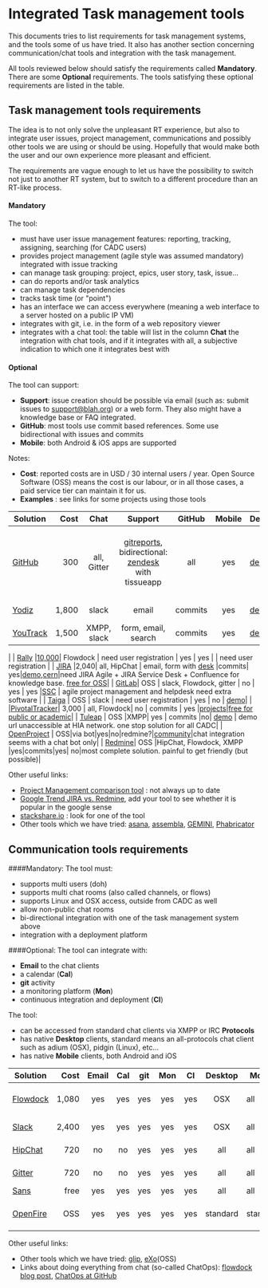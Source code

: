 Integrated Task management tools
============================

This documents tries to list requirements for task management systems, and the tools some of us have tried. It also has another section concerning communication/chat tools and integration with the task management.

All tools reviewed below should satisfy the requirements called **Mandatory**. 
There are some **Optional** requirements. The tools satisfying these optional requirements are listed in the table.  

Task management tools requirements
---------------------------------------------
The idea is to not only solve the unpleasant RT  experience, but also to integrate user issues, project management, communications and possibly other tools we are using or should be using. Hopefully that would make both the user and our own experience more pleasant and efficient.

The requirements are vague enough to let us have the possibility to switch not just to another RT system, but to switch to a different procedure than an RT-like process.

#### Mandatory
The tool:

 - must have user issue management features: reporting, tracking, assigning, searching (for CADC users)
 - provides project management (agile style was assumed mandatory) integrated with issue tracking
 - can manage task grouping:  project, epics, user story, task, issue...
 - can do reports and/or task analytics 
 - can manage task dependencies
 - tracks task time (or "point")
 - has an interface we can access everywhere (meaning a web interface to a server hosted on a public IP VM)
 - integrates with git, i.e. in the form of a web repository viewer
 - integrates with a chat tool: the table will list in the column **Chat** the integration with chat tools, and if it integrates with all, a subjective indication to which one it integrates best with

#### Optional

The tool can support:
 - **Support**: issue creation should be possible via email (such as: submit issues to support@blah.org) or a web form. They also might have a knowledge base or FAQ integrated.
 - **GitHub**:  most tools use commit based references. Some use bidirectional with issues and commits
 - **Mobile**: both Android & iOS apps are supported

Notes:

 - **Cost**: reported costs are in USD / 30 internal users / year. Open Source Software (OSS) means the cost is our labour, or in all those cases, a paid service tier can maintain it for us.  
 - **Examples** : see links for some projects using those tools
 
 
| Solution      | Cost | Chat| Support | GitHub | Mobile | Demo     | Comments  |
| ------------- |-----:|:---:|:-----:|:----:|:------:|----------|:----------|    
| [GitHub](https://github.com/features)| 300 | all, Gitter | [gitreports](https://gitreports.com/), bidirectional: [zendesk](http://zendesk.com) with tissueapp| all | yes | [demo](http://github.com/canfar)| Task Management: [ZenHub](http://zenhub.io/), [waffle](http://waffle.io), [codetree](http://codetree.com), [HuBoard](https://huboard.com/), [overv](http://overv.io)|
| [Yodiz](http://www.yodiz.com/)| 1,800 | slack | email | commits | yes |[demo](https://signin.yodiz.com/auth/login?mode=demo)|[free for academic](http://www.yodiz.com/free-agile-software.html)|
|[YouTrack](https://youtrack.jetbrains.com/) |1,500 | XMPP, slack | form, email, search | commits | yes |[demo](https://canfar.myjetbrains.com/youtrack)|[free for OSS](https://www.jetbrains.com/youtrack/buy/open_source_incloud.jsp) 
| 
| [Rally](https://www.rallydev.com/)  |[10,000](https://www.rallydev.com/platform-products/rally-editions)| Flowdock | need user registration | yes | yes | | need user registration |
| [JIRA](https://www.atlassian.com/software/jira) |2,040| all, HipChat | email, form with [desk](https://www.atlassian.com/software/jira/service-desk) |commits| yes|[demo](https://jira.atlassian.com/browse/DEMO/),[cern](https://its.cern.ch/jira/secure/Dashboard.jspa)|need JIRA Agile + JIRA Service Desk + Confluence for knowledge base. [free for OSS](https://www.atlassian.com/software/views/open-source-license-request)|
| [GitLab](https://gitlab.com/features)| OSS | slack, Flowdock, gitter | no | yes | yes |[SSC](http://gitlab.ssc.etg.gc.ca/) | agile project management and helpdesk need extra software |
| [Taiga](https://taiga.io/)   | OSS | slack | need user registration | yes | no | [demo](https://tree.taiga.io/login)| |
|[PivotalTracker](http://www.pivotaltracker.com/)| 3,000 | all, Flowdock| no | commits | yes |[projects](http://www.pivotaltracker.com/community/public-projects)|[free for public or academic](https://www.pivotaltracker.com/faq#istrackerreallyfreeforpublicprojectsindividualusenonprofitsandeducators)|
| [Tuleap](https://www.tuleap.org/) | OSS |XMPP| yes | commits |no| [demo](https://demo-tuleap.enalean.com/account/login.php?return_to=%2Fmy%2F) | demo url unaccessible at HIA network. one stop solution for all CADC|
| [OpenProject](https://www.openproject.org/) | OSS|via bot|yes|no|redmine?|[community](https://community.openproject.org/projects/openproject/)|chat integration seems with a chat bot only|
| [Redmine](http://www.redmine.org/)| OSS |HipChat, Flowdock, XMPP |yes|commits|yes| no|most complete solution. painful to get friendly (but possible)|


Other useful links:

 - [Project Management comparison tool](http://project-management.zone/) : not always up to date
 - [Google Trend JIRA vs. Redmine](http://www.google.ca/trends/explore#q=%2Fm%2F0d5lm5%2C%20%2Fm%2F0464wfc&cmpt=q&tz=), add your tool to see whether it is popular in the google sense
 - [stackshare.io](http://stackshare.io) : look for one of the tool
 - Other tools which we have tried: [asana](http://www.asana.com), [assembla](http://www.assembla.com),  [GEMINI](http://www.countersoft.com), [Phabricator](http://phabricator.org)

Communication tools requirements
------------------------------------------

####Mandatory:
The tool must:

 - supports multi users (doh)
 - supports multi chat rooms (also called channels, or flows)
 - supports Linux and OSX access, outside from CADC as well
 - allow non-public chat rooms
 - bi-directional integration with one of the task management system above
 - integration with a deployment platform

####Optional:
The tool can integrate with:

- **Email** to the chat clients
- a calendar (**Cal**)
- **git** activity 
- a monitoring platform (**Mon**)
- continuous integration and deployment (**CI**)

The tool:

- can be accessed from standard chat clients via XMPP or IRC **Protocols**
- has native **Desktop** clients, standard means an all-protocols chat client such as adium (OSX), pidgin (Linux), etc...
- has native **Mobile** clients, both Android and iOS


| Solution      | Cost | Email | Cal | git | Mon | CI | Desktop | Mobile | Protocols | Comments |
| ------------- |-----:|:-----:|:---:|:---:|:---:|:--:|:-------:|--------|-----------|:----------|
| [Flowdock](https://www.flowdock.com/) | 1,080 | yes | yes | yes | yes | yes | OSX| all | IRC | splitted views, threads |
| [Slack](https://slack.com/) |2,400| yes| yes | yes | yes | yes | OSX | all | IRC, XMPP| |
| [HipChat](https://www.hipchat.com/)| 720| no | no | yes | yes | yes | all | all |XMPP| allow guest users|
| [Gitter](https://gitter.im/) |720| no | no | yes | yes | yes | all | all | IRC | splitted views|
| [Sans](http://www.sansbullshitsans.com/)| free| yes | yes | yes | yes| yes | all | all | all | revolutionary|
| [OpenFire](http://www.igniterealtime.org/projects/openfire/) | OSS| yes | yes | yes | yes | yes |standard|standard|XMPP| some integrations need work |


Other useful links:

 - Other tools which we have tried: [glip](https://glip.com), [eXo](http://www.exoplatform.com)(OSS)
 - Links about doing everything from chat (so-called ChatOps): [flowdock blog post](http://blog.flowdock.com/2014/11/11/chatops-devops-with-hubot/), [ChatOps at GitHub](https://www.youtube.com/watch?v=NST3u-GjjFw)